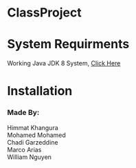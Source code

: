 # ClassProject



# System Requirments
Working Java JDK 8 System, [Click Here](https://www.oracle.com/technetwork/java/javase/downloads/jdk8-downloads-2133151.html)

# Installation



<h3> Made By: </h3>
Himmat Khangura </br>
Mohamed Mohamed </br>
Chadi Garzeddine </br>
Marco Arias </br>
William Nguyen </br>
